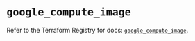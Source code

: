 # `google_compute_image`

Refer to the Terraform Registry for docs: [`google_compute_image`](https://registry.terraform.io/providers/hashicorp/google-beta/6.24.0/docs/resources/google_compute_image).
